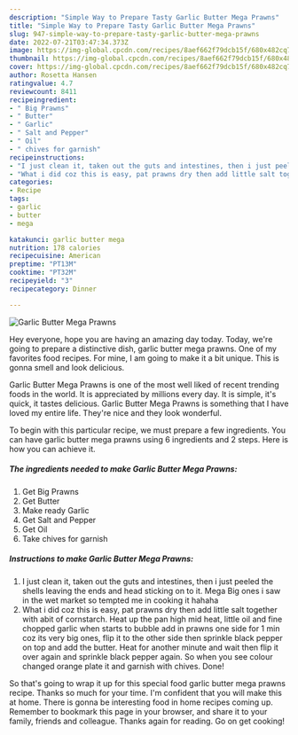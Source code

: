 ```yaml
---
description: "Simple Way to Prepare Tasty Garlic Butter Mega Prawns"
title: "Simple Way to Prepare Tasty Garlic Butter Mega Prawns"
slug: 947-simple-way-to-prepare-tasty-garlic-butter-mega-prawns
date: 2022-07-21T03:47:34.373Z
image: https://img-global.cpcdn.com/recipes/8aef662f79dcb15f/680x482cq70/garlic-butter-mega-prawns-recipe-main-photo.jpg
thumbnail: https://img-global.cpcdn.com/recipes/8aef662f79dcb15f/680x482cq70/garlic-butter-mega-prawns-recipe-main-photo.jpg
cover: https://img-global.cpcdn.com/recipes/8aef662f79dcb15f/680x482cq70/garlic-butter-mega-prawns-recipe-main-photo.jpg
author: Rosetta Hansen
ratingvalue: 4.7
reviewcount: 8411
recipeingredient:
- " Big Prawns"
- " Butter"
- " Garlic"
- " Salt and Pepper"
- " Oil"
- " chives for garnish"
recipeinstructions:
- "I just clean it, taken out the guts and intestines, then i just peeled the shells leaving the ends and head sticking on to it. Mega Big ones i saw in the wet market so tempted me in cooking it hahaha"
- "What i did coz this is easy, pat prawns dry then add little salt together with abit of cornstarch. Heat up the pan high mid heat, little oil and fine chopped garlic when starts to bubble add in prawns one side for 1 min coz its very big ones, flip it to the other side then sprinkle black pepper on top and add the butter. Heat for another minute and wait then flip it over again and sprinkle black pepper again. So when you see colour changed orange plate it and garnish with chives. Done!"
categories:
- Recipe
tags:
- garlic
- butter
- mega

katakunci: garlic butter mega 
nutrition: 178 calories
recipecuisine: American
preptime: "PT13M"
cooktime: "PT32M"
recipeyield: "3"
recipecategory: Dinner

---
```



![Garlic Butter Mega Prawns](https://img-global.cpcdn.com/recipes/8aef662f79dcb15f/680x482cq70/garlic-butter-mega-prawns-recipe-main-photo.jpg)

Hey everyone, hope you are having an amazing day today. Today, we're going to prepare a distinctive dish, garlic butter mega prawns. One of my favorites food recipes. For mine, I am going to make it a bit unique. This is gonna smell and look delicious.

Garlic Butter Mega Prawns is one of the most well liked of recent trending foods in the world. It is appreciated by millions every day. It is simple, it's quick, it tastes delicious. Garlic Butter Mega Prawns is something that I have loved my entire life. They're nice and they look wonderful.




To begin with this particular recipe, we must prepare a few ingredients. You can have garlic butter mega prawns using 6 ingredients and 2 steps. Here is how you can achieve it.

<!--inarticleads1-->

##### The ingredients needed to make Garlic Butter Mega Prawns:

1. Get  Big Prawns
1. Get  Butter
1. Make ready  Garlic
1. Get  Salt and Pepper
1. Get  Oil
1. Take  chives for garnish




<!--inarticleads2-->

##### Instructions to make Garlic Butter Mega Prawns:

1. I just clean it, taken out the guts and intestines, then i just peeled the shells leaving the ends and head sticking on to it. Mega Big ones i saw in the wet market so tempted me in cooking it hahaha
1. What i did coz this is easy, pat prawns dry then add little salt together with abit of cornstarch. Heat up the pan high mid heat, little oil and fine chopped garlic when starts to bubble add in prawns one side for 1 min coz its very big ones, flip it to the other side then sprinkle black pepper on top and add the butter. Heat for another minute and wait then flip it over again and sprinkle black pepper again. So when you see colour changed orange plate it and garnish with chives. Done!




So that's going to wrap it up for this special food garlic butter mega prawns recipe. Thanks so much for your time. I'm confident that you will make this at home. There is gonna be interesting food in home recipes coming up. Remember to bookmark this page in your browser, and share it to your family, friends and colleague. Thanks again for reading. Go on get cooking!
